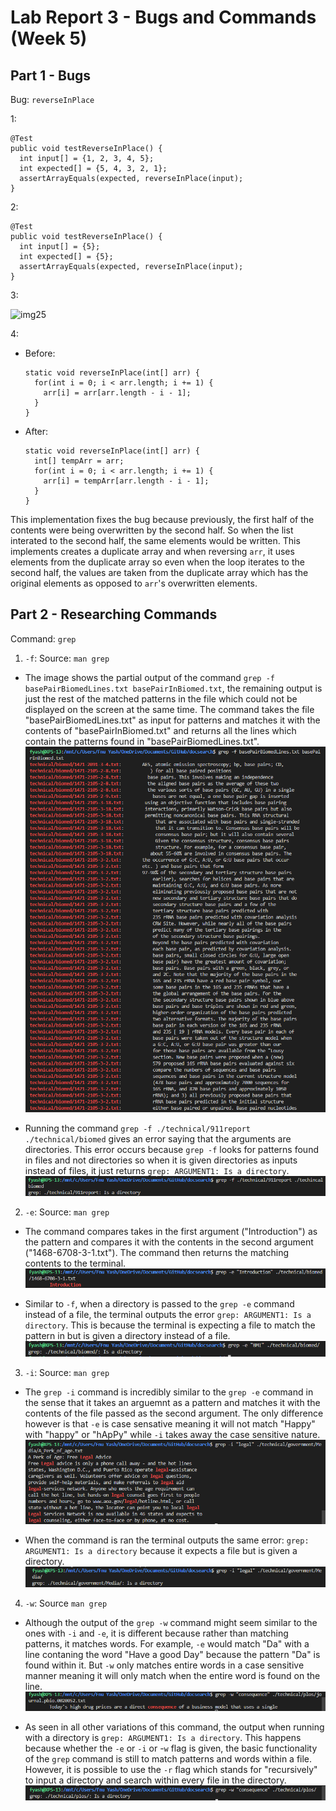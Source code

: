# Lab Report 3 - Bugs and Commands (Week 5)
## Part 1 - Bugs
Bug: `reverseInPlace`

1:
```
@Test 
public void testReverseInPlace() {
  int input[] = {1, 2, 3, 4, 5};
  int expected[] = {5, 4, 3, 2, 1};
  assertArrayEquals(expected, reverseInPlace(input);
}
```
2:
```
@Test 
public void testReverseInPlace() {
  int input[] = {5};
  int expected[] = {5};
  assertArrayEquals(expected, reverseInPlace(input);
}
```
3:

![img25](https://github.com/fyash1010/cse15l-lab-reports/assets/146874433/07c3c61c-8c74-4657-89e6-218916ba71ba)

4: 
- Before:
  ```
  static void reverseInPlace(int[] arr) {
    for(int i = 0; i < arr.length; i += 1) {
      arr[i] = arr[arr.length - i - 1];
    }
  }
  ```
- After:
  ```
  static void reverseInPlace(int[] arr) {
    int[] tempArr = arr;
    for(int i = 0; i < arr.length; i += 1) {
      arr[i] = tempArr[arr.length - i - 1];
    }
  }
  ```
This implementation fixes the bug because previously, the first half of the contents were being overwritten by the second half. So when the list interated to the second half, the same elements would be written. This implements creates a duplicate array and when reversing `arr`, it uses elements from the duplicate array so even when the loop iterates to the second half, the values are taken from the duplicate array which has the original elements as opposed to `arr`'s overwritten elements.
## Part 2 - Researching Commands
Command: `grep`
1. `-f`: Source: `man grep`
- The image shows the partial output of the command `grep -f basePairBiomedLines.txt basePairInBiomed.txt`, the remaining output is just the rest of the matched patterns in the file which could not be displayed on the screen at the same time. The     command takes the file "basePairBiomedLines.txt" as input for patterns and matches it with the contents of "basePairInBiomed.txt" and returns all the lines which contain the patterns found in "basePairBiomedLines.txt".
![Image](https://github.com/fyash1010/cse15l-lab-reports/blob/main/img6.png)

- Running the command `grep -f ./technical/911report ./technical/biomed` gives an error saying that the arguments are directories. This error occurs because `grep -f` looks for patterns found in files and not directories so when it is given directories as inputs instead of files, it just returns `grep: ARGUMENT1: Is a directory`.
![Image](https://github.com/fyash1010/cse15l-lab-reports/blob/main/img7.png)

2. `-e`: Source: `man grep`
- The command compares takes in the first argument ("Introduction") as the pattern and compares it with the contents in the second argument ("1468-6708-3-1.txt"). The command then returns the matching contents to the terminal.
![Image](https://github.com/fyash1010/cse15l-lab-reports/blob/main/img8.png)

- Similar to `-f`, when a directory is passed to the `grep -e` command instead of a file, the terminal outputs the error `grep: ARGUMENT1: Is a directory`. This is because the terminal is expecting a file to match the pattern in but is given a directory instead of a file.
![Image](https://github.com/fyash1010/cse15l-lab-reports/blob/main/img9.png)

3. `-i`: Source: `man grep`
- The `grep -i` command is incredibly similar to the `grep -e` command in the sense that it takes an arguemnt as a pattern and matches it with the contents of the file passed as the second argument. The only difference however is that `-e` is case sensative meaning it will not match "Happy" with "happy" or "hApPy" while `-i` takes away the case sensitive nature.
![Image](https://github.com/fyash1010/cse15l-lab-reports/blob/main/img10.png)

- When the command is ran the terminal outputs the same error: `grep: ARGUMENT1: Is a directory` because it expects a file but is given a directory.
![Image](https://github.com/fyash1010/cse15l-lab-reports/blob/main/img11.png)

4. `-w`: Source `man grep`
- Although the output of the `grep -w` command might seem similar to the ones with `-i` and `-e`, it is different because rather than matching patterns, it matches words. For example, `-e` would match "Da" with a line contaning the word "Have a good Day" because the pattern "Da" is found within it. But `-w` only matches entire words in a case sensitive manner meaning it will only match when the entire word is found on the line.
![Image](https://github.com/fyash1010/cse15l-lab-reports/blob/main/img12.png)

- As seen in all other variations of this command, the output when running with a directory is `grep: ARGUMENT1: Is a directory`. This happens because whether the `-e` or `-i` or -`w` flag is given, the basic functionality of the `grep` command is still to match patterns and words within a file. However, it is possible to use the `-r` flag which stands for "recursively" to input a directory and search within every file in the directory.
![Image](https://github.com/fyash1010/cse15l-lab-reports/blob/main/img13.png)
